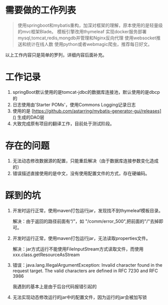 # 需要做的工作列表

> 使用springboot和mybatis重构，加深对框架的理解，原本使用的是轻量级的mvc框架Blade。
> 模板引擎改用thymeleaf
> 实现docker服务部署mysql,tomcat,redis,mongdb并管理和Nginx反向代理
> 使用websocket推送和统计在线人数
> 使用python或者webmagic爬虫，推荐每日好文。

以上工作内容只是简单的罗列，详细内容后面补充。

# 工作记录

1. springBoot默认使用的是tomcat-jdbc的数据库连接池，默认使用的是dbcp的
2. 日志使用由'Starter POMs'，使用Commons Logging记录日志
3. 使用的是 [https://github.com/astarring/mybatis-generator-gui/releases]() 生成的DAO层
4. 大致完成原有项目的翻译工作，目前处于测试阶段。

# 存在的问题

1. 无法动态修改数据源的配置，只能重启解决（由于数据库连接参数变化造成的）
2. 错误描述直接使用的是中文，没有使用配置文件的方式，存在硬编码。

# 踩到的坑

1. 开发时运行正常，使用maven打包运行jar，发现找不到thymeleaf模板目录。
    
    解决：由于返回的路径前面有“/”，如 "/comm/error_500",把前面的"/"去掉即可。
   
2. 开发时运行正常，使用maven打包运行jar，无法读取properties文件。
   
   解决：jar方式运行不能使用FileInputStream方式读取文件，而使用xxx.class.getResourceAsStream
   
3. 错误：java.lang.IllegalArgumentException: Invalid character found in the request target. The valid characters are defined in RFC 7230 and RFC 3986

    我遇到的基本上是由于后台代码报错引起的
    
4. 无法实现动态修改运行的jar中的配置文件，因为运行的jar会被加写锁